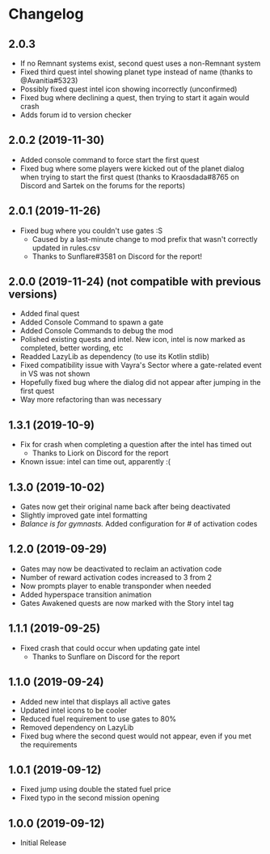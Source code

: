 # Changelog

## 2.0.3

- If no Remnant systems exist, second quest uses a non-Remnant system
- Fixed third quest intel showing planet type instead of name (thanks to @Avanitia#5323)
- Possibly fixed quest intel icon showing incorrectly (unconfirmed)
- Fixed bug where declining a quest, then trying to start it again would crash
- Adds forum id to version checker

## 2.0.2 (2019-11-30)

- Added console command to force start the first quest
- Fixed bug where some players were kicked out of the planet dialog when trying to start
 the first quest (thanks to Kraosdada#8765 on Discord and Sartek on the forums for the reports)

## 2.0.1 (2019-11-26)

- Fixed bug where you couldn't use gates :S
    - Caused by a last-minute change to mod prefix that wasn't correctly updated in rules.csv
    - Thanks to Sunflare#3581 on Discord for the report!

## 2.0.0 (2019-11-24) (not compatible with previous versions)

- Added final quest
- Added Console Command to spawn a gate
- Added Console Commands to debug the mod
- Polished existing quests and intel. New icon, intel is now marked as completed, better wording, etc
- Readded LazyLib as dependency (to use its Kotlin stdlib)
- Fixed compatibility issue with Vayra's Sector where a gate-related event in VS was not shown
- Hopefully fixed bug where the dialog did not appear after jumping in the first quest
- Way more refactoring than was necessary

## 1.3.1 (2019-10-9)

- Fix for crash when completing a question after the intel has timed out
    - Thanks to Liork on Discord for the report
- Known issue: intel can time out, apparently :(

## 1.3.0 (2019-10-02)

- Gates now get their original name back after being deactivated
- Slightly improved gate intel formatting
- _Balance is for gymnasts._ Added configuration for # of activation codes

## 1.2.0 (2019-09-29)

- Gates may now be deactivated to reclaim an activation code
- Number of reward activation codes increased to 3 from 2
- Now prompts player to enable transponder when needed
- Added hyperspace transition animation
- Gates Awakened quests are now marked with the Story intel tag

## 1.1.1 (2019-09-25)
- Fixed crash that could occur when updating gate intel 
    - Thanks to Sunflare on Discord for the report

## 1.1.0 (2019-09-24)

- Added new intel that displays all active gates
- Updated intel icons to be cooler
- Reduced fuel requirement to use gates to 80%
- Removed dependency on LazyLib
- Fixed bug where the second quest would not appear, even if you met the requirements

## 1.0.1 (2019-09-12)

- Fixed jump using double the stated fuel price
- Fixed typo in the second mission opening

## 1.0.0 (2019-09-12)

- Initial Release
